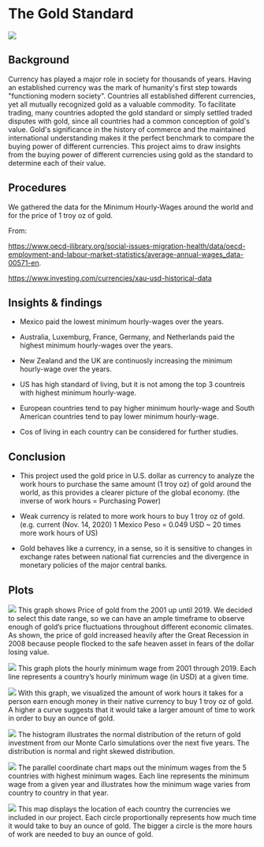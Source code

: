 # **The Gold Standard**

![](https://coinweek.com/wp-content/uploads/2011/09/gold_standard.jpg)

## **Background**

Currency has played a major role in society for thousands of years. Having an established currency was the mark of humanity's first step towards "functioning modern society". Countries all established different currencies, yet all mutually recognized gold as a valuable commodity. To facilitate trading, many countries adopted the gold standard or simply settled traded disputes with gold, since all countries had a common conception of gold's value. 
Gold's significance in the history of commerce and the maintained international understanding makes it the perfect benchmark to compare the buying power of different currencies. This project aims to draw insights from the buying power of different currencies using gold as the standard to determine each of their value. 


## **Procedures**
We gathered the data for the Minimum Hourly-Wages around the world and for the price of 1 troy oz of gold.

From:

 https://www.oecd-ilibrary.org/social-issues-migration-health/data/oecd-employment-and-labour-market-statistics/average-annual-wages_data-00571-en.

 https://www.investing.com/currencies/xau-usd-historical-data 

## **Insights & findings**


+ Mexico paid the lowest minimum hourly-wages over the years.

+ Australia, Luxemburg, France, Germany, and Netherlands paid the highest minimum hourly-wages over the years.

+ New Zealand and the UK are continuosly increasing the minimum hourly-wage over the years.

+ US has high standard of living, but it is not among the top 3 countreis with highest minimum hourly-wage.

+ European countries tend to pay higher minimum hourly-wage and South American countries tend to pay lower minimum hourly-wage.

+ Cos of living in each country can be considered for further studies.


## **Conclusion**

+ This project used the gold price in U.S. dollar as currency to analyze the work hours to purchase the same amount (1 troy oz) of gold around the world, as this provides a clearer picture of the global economy. (the inverse of work hours = Purchasing Power)

+ Weak currency is related to more work hours to buy  1 troy oz of gold. (e.g. current (Nov. 14, 2020) 1 Mexico Peso = 0.049 USD ~ 20 times more  work hours of US)

+ Gold behaves like a currency, in a sense, so it is sensitive to changes in exchange rates between national fiat currencies and the divergence in monetary policies of the major central banks. 


## **Plots**

![](https://github.com/vmieres/The-Gold-Standard/blob/main/images/gold_line_plot.png)
This graph shows Price of gold from the 2001 up until 2019. We decided to select this date range, so we can have an ample timeframe to observe enough of gold’s price fluctuations throughout different economic climates. As shown, the price of gold increased heavily after the Great Recession in 2008 because people flocked to the safe heaven asset in fears of the dollar losing value.

![](https://github.com/vmieres/The-Gold-Standard/blob/main/images/hourly_minimum_wage_from_2000_2019.png)
This graph plots the hourly minimum wage from 2001 through 2019. Each line represents a country’s hourly minimum wage (in USD) at a given time. 

![](https://github.com/vmieres/The-Gold-Standard/blob/main/images/hours_to_purchase_gold.png)
With this graph, we visualized the amount of work hours it takes for a person earn enough money in their native currency to buy 1 troy oz of gold. A higher a curve suggests that it would take a larger amount of time to work in order to buy an ounce of gold.


![](https://github.com/vmieres/The-Gold-Standard/blob/main/images/MC_fiveyear_dist_plot.png)
The histogram illustrates the normal distribution of the return of gold investment from our Monte Carlo simulations over the next five years. The distribution is normal and right skewed distribution. 

![](https://github.com/vmieres/The-Gold-Standard/blob/main/images/top%20_5_countries.png)
The parallel coordinate chart maps out the minimum wages from the 5 countries with highest minimum wages. Each line represents the minimum wage from a given year and illustrates how the minimum wage varies from country to country in that year.

![](https://github.com/vmieres/The-Gold-Standard/blob/main/images/map.png)
This map displays the location of each country the currencies we included in our project. Each circle proportionally represents how much time it would take to buy an ounce of gold. The bigger a circle is the more hours of work are needed to buy an ounce of gold. 




























